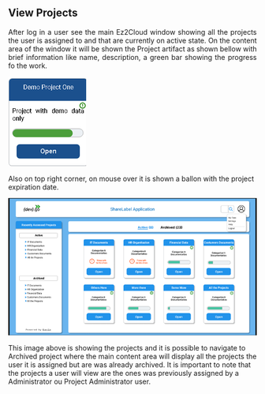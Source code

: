 ## View Projects
<div style='text-align: justify;'>
<p>
After log in a user see the main Ez2Cloud window showing all the projects the user is assigned to and that are currently on active state. On the content area of the window it will be shown the Project artifact as shown bellow with brief information like name, description, a green bar showing the progress fo the work. </p>
</div>


![Image of Sharelabelproject](../images/ProjectImage.png)


Also on top right corner, on mouse over it is shown a ballon with the project expiration date.

![Image of Sharelabelproject](../images/projects1.png)


This image above is showing the projects and it is possible to navigate to Archived project where the main content area will display all the projects the user it is assigned but are was already archived. It is important to note that the projects a user will view are the ones was previously assigned by a Administrator ou Project Administrator user.